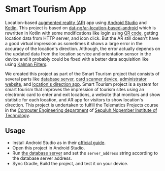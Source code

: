 # Smart Tourism App

Location-based [augmented reality (AR)](https://en.wikipedia.org/wiki/Augmented_reality) app using [Android Studio](https://developer.android.com/studio) and [Kotlin](https://kotlinlang.org/).
This project is based on [dat-ng/ar-location-based-android](https://github.com/dat-ng/ar-location-based-android) which is rewritten in Kotlin with some modifications like login using [QR code](https://en.wikipedia.org/wiki/QR_code), getting location data from HTTP server, and icon click.
But the AR still doesn't have a good virtual impression as sometimes it shows a large error in the accuracy of the location's direction.
Although, the error actually depends on the updated data from the location service and orientation sensor in the device and it probably could be fixed with a better data acquisition like using [Kalman Filters](https://en.wikipedia.org/wiki/Kalman_filter).

We created this project as part of the Smart Tourism project that consists of several parts like [database server](https://github.com/threeal/smart-tourism-server), [card scanner device](https://github.com/threeal/smart-tourism-device), [administrator website](https://github.com/threeal/smart-tourism-web), and [location's direction app](https://github.com/threeal/smart-tourism-app).
Smart Tourism project is a system for smart tourism that improves the impression of tourism sites using an electronic card to enter and exit locations, a website that monitors and show statistic for each location, and AR app for visitors to show location's direction.
This project is undertaken to fulfill the Telematics Projects course in the [Computer Engineering department](https://www.its.ac.id/study-at-its/faculties-and-departments/faculty-electrical-technology/computer-engineering/) of [Sepuluh Nopember Institute of Technology](https://www.its.ac.id/).

## Usage

- Install Android Studio as in their [official guide](https://developer.android.com/studio/install).
- Open this project in Android Studio.
- Run [the database server](https://github.com/iruz17/project-telematika) and set the `server_address` string according to the database server address.
- Sync Gradle, Build the project, and test it on your device.
